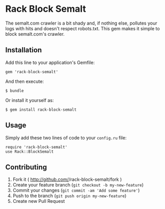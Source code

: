 # Rack Block Semalt

The semalt.com crawler is a bit shady and, if nothing else, pollutes your logs
with hits and doesn't respect robots.txt. This gem makes it simple to block
semalt.com's crawler.

## Installation

Add this line to your application's Gemfile:

    gem 'rack-block-semalt'

And then execute:

    $ bundle

Or install it yourself as:

    $ gem install rack-block-semalt

## Usage

Simply add these two lines of code to your `config.ru` file:

    require 'rack-block-semalt'
    use Rack::BlockSemalt

## Contributing

1. Fork it ( http://github.com/<my-github-username>/rack-block-semalt/fork )
2. Create your feature branch (`git checkout -b my-new-feature`)
3. Commit your changes (`git commit -am 'Add some feature'`)
4. Push to the branch (`git push origin my-new-feature`)
5. Create new Pull Request
